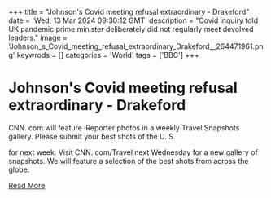 +++
title = "Johnson's Covid meeting refusal extraordinary - Drakeford"
date = 'Wed, 13 Mar 2024 09:30:12 GMT'
description = "Covid inquiry told UK pandemic prime minister deliberately did not regularly meet devolved leaders."
image = 'Johnson_s_Covid_meeting_refusal_extraordinary_Drakeford__264471961.png'
keywrods =  []
categories = 'World'
tags = ['BBC']
+++

# Johnson's Covid meeting refusal extraordinary - Drakeford

CNN.
com will feature iReporter photos in a weekly Travel Snapshots gallery.
Please submit your best shots of the U.
S.

for next week.
Visit CNN.
com/Travel next Wednesday for a new gallery of snapshots.
We will feature a selection of the best shots from across the globe.


[Read More](https://www.bbc.co.uk/news/live/uk-wales-68534105)
